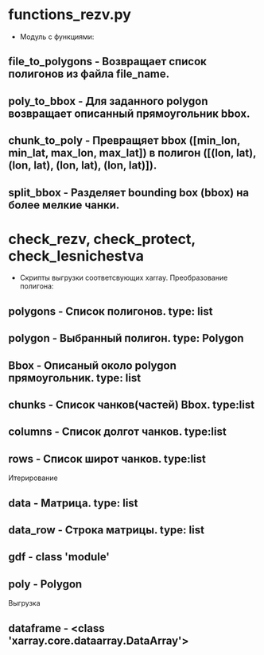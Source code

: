 # functions_rezv.py
- Модуль с функциями:
## file_to_polygons - Возвращает список полигонов из файла file_name. 
## poly_to_bbox - Для заданного polygon возвращает описанный прямоугольник bbox.
## chunk_to_poly - Превращяет bbox ([min_lon, min_lat, max_lon, max_lat]) в полигон ([(lon, lat), (lon, lat), (lon, lat), (lon, lat)]).
## split_bbox - Разделяет bounding box (bbox) на более мелкие чанки.
# check_rezv, check_protect, check_lesnichestva 
- Скрипты выгрузки соответсвующих xarray.
Преобразование полигона:
## polygons - Список полигонов. type: list 
## polygon - Выбранный полигон. type: Polygon
## Bbox - Описаный около polygon прямоугольник. type: list
## chunks - Список чанков(частей) Bbox. type:list
## columns - Список долгот чанков. type:list
## rows - Список широт чанков. type:list
Итерирование
## data - Матрица. type: list
## data_row - Строка матрицы. type: list
## gdf - class 'module'
## poly - Polygon
Выгрузка
## dataframe - <class 'xarray.core.dataarray.DataArray'> 

